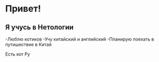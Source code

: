 # Привет!
## Я учусь в Нетологии

-Люблю котиков
-Учу китайский и английский
-Планирую поехать в путишествие в Китай

Есть кот Ру
